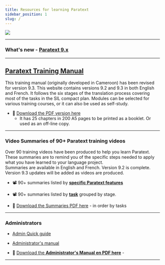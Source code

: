 ```yaml
---
title: Resources for learning Paratext 
sidebar_position: 1
slug: /
---
```


![](pathname:///img/cropped-PT9-web-banner.png)  

----

### What's new - [Paratext 9.x](Video-summaries/00-Whats-new.md)

----

## [Paratext Training Manual](Training-Manual/00-Overview.md)
This training manual (originally developed in Cameroon) has been revised for version 9.3. This website contains versions 9.2 and 9.3 in both English and French. It follows the six stages of the translation process covering most of the tasks in the SIL compact plan. Modules can be selected for various training courses, or it can also be used as self-study.

- :book: [Download the PDF version here](pathname:///img/Ptx-man-en-9.3.pdf)  
  - It has 25 chapters in 200 A5 pages to be printed as a booklet. Or used as an off-line copy.
 
   

----
### Video Summaries of 90+ Paratext training videos
Over 90 training videos have been produced to help you learn Paratext. These summaries are to remind you of the specific steps needed to apply what you have learned to your language project.  
Summaries are available in English and French. Version 9.2 is complete. Version 9.3 updates will be added as videos are produced.

-  :film_projector: 90+ summaries listed by [**specific Paratext features**](Video-summaries/00-list-of-videos.md)
-  :film_projector: 90+ summaries listed by [**task**](Video-summaries/00-TOC-overview.md) grouped by stage. 

- :book: [Download the Summaries PDF here](pathname:///img/Ptx-vidsum-en-9.3.pdf) - in order by tasks

----

### Administrators
- [Admin Quick guide](Admin-Manual/Quick-guide-admn-tasks/)
- [Administrator's manual](Admin-Manual/TOC.md)

- :book: [Download the **Administrator's Manual en PDF here**](pathname:///img/Ptx-vidsum-en-9.3.pdf) - 
----

